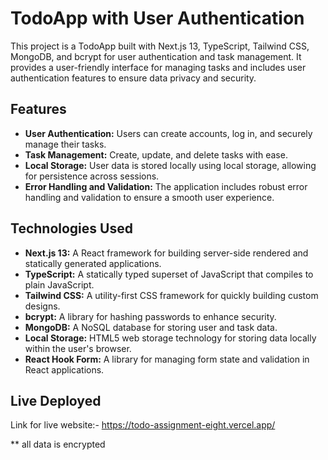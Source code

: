 # TodoApp with User Authentication

This project is a TodoApp built with Next.js 13, TypeScript, Tailwind CSS, MongoDB, and bcrypt for user authentication and task management. It provides a user-friendly interface for managing tasks and includes user authentication features to ensure data privacy and security.

## Features

- **User Authentication:** Users can create accounts, log in, and securely manage their tasks.
- **Task Management:** Create, update, and delete tasks with ease.
- **Local Storage:** User data is stored locally using local storage, allowing for persistence across sessions.
- **Error Handling and Validation:** The application includes robust error handling and validation to ensure a smooth user experience.

## Technologies Used

- **Next.js 13:** A React framework for building server-side rendered and statically generated applications.
- **TypeScript:** A statically typed superset of JavaScript that compiles to plain JavaScript.
- **Tailwind CSS:** A utility-first CSS framework for quickly building custom designs.
- **bcrypt:** A library for hashing passwords to enhance security.
- **MongoDB:** A NoSQL database for storing user and task data.
- **Local Storage:** HTML5 web storage technology for storing data locally within the user's browser.
- **React Hook Form:** A library for managing form state and validation in React applications.


## Live Deployed
Link for live website:- https://todo-assignment-eight.vercel.app/

** all data is encrypted

